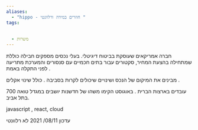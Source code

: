 ```yaml
---
aliases:
  - "hippo - חוזרים במידה ורלוונטי "
tags:
  
  
  - משרות
---
```


חברה אמריקאים שעוסקת בביטוח דיגיטלי. 
בעלי נכסים 
מספקים חבילה כוללת שמתחילה בהצעת המחיר, סקטורים עבור בתים חכמיים עם סנסורים והמערכת מתריעה לפני התקלה באמת . 

מבינים את המיקום של הנכס ושינויים שיכולים לקרות בסביבה . כולל שינוי אקלים .

700 עובדים בארצות הברית . 
באוגוסט הקימו משהו של חדשנות יושבים במגדל טואה בתל אביב. 

javascript , react, cloud 

עדכון 08/11/ 2021 
לא רלוונטי
